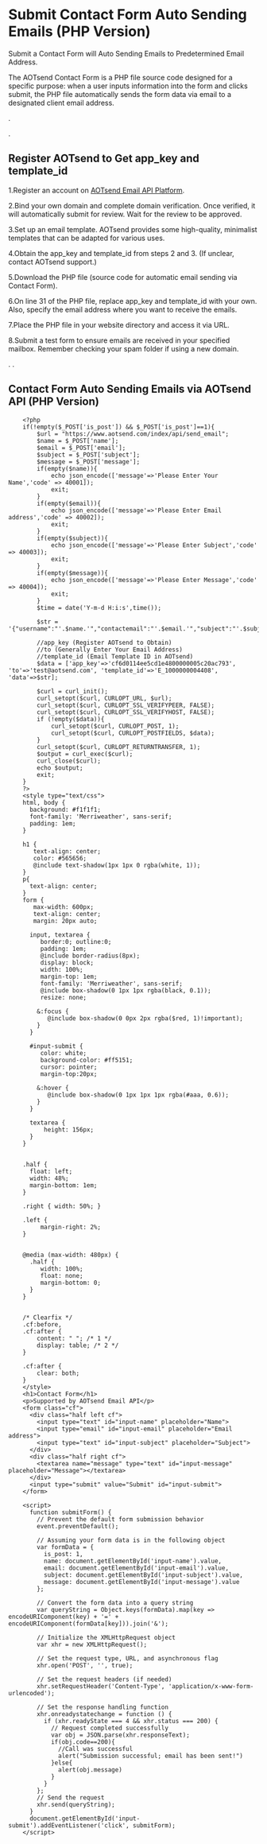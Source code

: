 # Submit Contact Form Auto Sending Emails (PHP Version)
Submit a Contact Form will Auto Sending Emails to Predetermined Email Address.

The AOTsend Contact Form is a PHP file source code designed for a specific purpose: when a user inputs information into the form and clicks submit, the PHP file automatically sends the form data via email to a designated client email address.

.

.

## Register AOTsend to Get app_key and template_id


1.Register an account on [AOTsend Email API Platform](https://www.aotsend.com).

2.Bind your own domain and complete domain verification. Once verified, it will automatically submit for review. Wait for the review to be approved.

3.Set up an email template. AOTsend provides some high-quality, minimalist templates that can be adapted for various uses.

4.Obtain the app_key and template_id from steps 2 and 3. (If unclear, contact AOTsend support.)

5.Download the PHP file (source code for automatic email sending via Contact Form).

6.On line 31 of the PHP file, replace app_key and template_id with your own. Also, specify the email address where you want to receive the emails.

7.Place the PHP file in your website directory and access it via URL.

8.Submit a test form to ensure emails are received in your specified mailbox. Remember checking your spam folder if using a new domain.


.
.


## Contact Form Auto Sending Emails via AOTsend API (PHP Version)

        <?php
        if(!empty($_POST['is_post']) && $_POST['is_post']==1){
            $url = "https://www.aotsend.com/index/api/send_email";
            $name = $_POST['name'];
            $email = $_POST['email'];
            $subject = $_POST['subject'];
            $message = $_POST['message'];
            if(empty($name)){
                echo json_encode(['message'=>'Please Enter Your Name','code' => 40001]);
                exit;
            }
            if(empty($email)){
                echo json_encode(['message'=>'Please Enter Email address','code' => 40002]);
                exit;
            }
            if(empty($subject)){
                echo json_encode(['message'=>'Please Enter Subject','code' => 40003]);
                exit;
            }
            if(empty($message)){
                echo json_encode(['message'=>'Please Enter Message','code' => 40004]);
                exit;
            }
            $time = date('Y-m-d H:i:s',time());
        
            $str = '{"username":"'.$name.'","contactemail":"'.$email.'","subject":"'.$subject.'","content":"'.$message.'","time":"'.$time.'"}';
        
            //app_key (Register AOTsend to Obtain)
            //to (Generally Enter Your Email Address)
            //template_id (Email Template ID in AOTsend)
            $data = ['app_key'=>'cf6d0114ee5cd1e4800000005c20ac793', 'to'=>'test@aotsend.com', 'template_id'=>'E_1000000004408', 'data'=>$str];
        
            $curl = curl_init();
            curl_setopt($curl, CURLOPT_URL, $url);
            curl_setopt($curl, CURLOPT_SSL_VERIFYPEER, FALSE);
            curl_setopt($curl, CURLOPT_SSL_VERIFYHOST, FALSE);
            if (!empty($data)){
                curl_setopt($curl, CURLOPT_POST, 1);
                curl_setopt($curl, CURLOPT_POSTFIELDS, $data);
            }
            curl_setopt($curl, CURLOPT_RETURNTRANSFER, 1);
            $output = curl_exec($curl);
            curl_close($curl);
            echo $output;
            exit;
        }
        ?>
        <style type="text/css">
        html, body {
          background: #f1f1f1;
          font-family: 'Merriweather', sans-serif;
          padding: 1em;
        }
        
        h1 {
           text-align: center;
           color: #565656;
           @include text-shadow(1px 1px 0 rgba(white, 1));
        }
        p{
          text-align: center;
        }
        form {
           max-width: 600px;
           text-align: center;
           margin: 20px auto;
          
          input, textarea {
             border:0; outline:0;
             padding: 1em;
             @include border-radius(8px);
             display: block;
             width: 100%;
             margin-top: 1em;
             font-family: 'Merriweather', sans-serif;
             @include box-shadow(0 1px 1px rgba(black, 0.1));
             resize: none;
            
            &:focus {
               @include box-shadow(0 0px 2px rgba($red, 1)!important);
            }
          }
          
          #input-submit {
             color: white; 
             background-color: #ff5151;
             cursor: pointer;
             margin-top:20px;
            
            &:hover {
               @include box-shadow(0 1px 1px 1px rgba(#aaa, 0.6)); 
            }
          }
          
          textarea {
              height: 156px;
          }
        }
        
        
        .half {
          float: left;
          width: 48%;
          margin-bottom: 1em;
        }
        
        .right { width: 50%; }
        
        .left {
             margin-right: 2%; 
        }
        
        
        @media (max-width: 480px) {
          .half {
             width: 100%; 
             float: none;
             margin-bottom: 0; 
          }
        }
        
        
        /* Clearfix */
        .cf:before,
        .cf:after {
            content: " "; /* 1 */
            display: table; /* 2 */
        }
        
        .cf:after {
            clear: both;
        }
        </style>
        <h1>Contact Form</h1>
        <p>Supported by AOTsend Email API</p>
        <form class="cf">
          <div class="half left cf">
            <input type="text" id="input-name" placeholder="Name">
            <input type="email" id="input-email" placeholder="Email address">
            <input type="text" id="input-subject" placeholder="Subject">
          </div>
          <div class="half right cf">
            <textarea name="message" type="text" id="input-message" placeholder="Message"></textarea>
          </div>  
          <input type="submit" value="Submit" id="input-submit">
        </form>
        
        <script>
          function submitForm() {
            // Prevent the default form submission behavior
            event.preventDefault();
        
            // Assuming your form data is in the following object
            var formData = {
              is_post: 1,
              name: document.getElementById('input-name').value,
              email: document.getElementById('input-email').value,
              subject: document.getElementById('input-subject').value,
              message: document.getElementById('input-message').value
            };
        
            // Convert the form data into a query string
            var queryString = Object.keys(formData).map(key => encodeURIComponent(key) + '=' + encodeURIComponent(formData[key])).join('&');
        
            // Initialize the XMLHttpRequest object
            var xhr = new XMLHttpRequest();
        
            // Set the request type, URL, and asynchronous flag
            xhr.open('POST', '', true);
        
            // Set the request headers (if needed)
            xhr.setRequestHeader('Content-Type', 'application/x-www-form-urlencoded');
        
            // Set the response handling function
            xhr.onreadystatechange = function () {
              if (xhr.readyState === 4 && xhr.status === 200) {
                // Request completed successfully
                var obj = JSON.parse(xhr.responseText);
                if(obj.code==200){
                  //Call was successful
                  alert("Submission successful; email has been sent!")
                }else{
                  alert(obj.message)
                }
              }
            };
            // Send the request
            xhr.send(queryString);
          }
          document.getElementById('input-submit').addEventListener('click', submitForm);
        </script>
